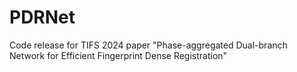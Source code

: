 # PDRNet
Code release for TIFS 2024 paper "Phase-aggregated Dual-branch Network for Efficient Fingerprint Dense Registration"
